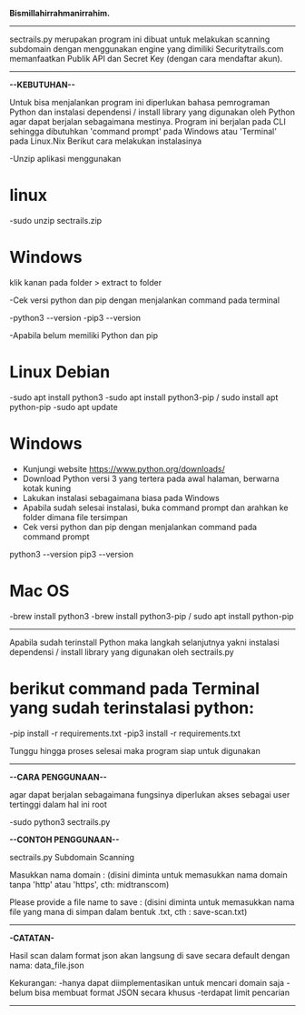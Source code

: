 **Bismillahirrahmanirrahim.**

----------------------------------------------------------------------------------------

sectrails.py merupakan program ini dibuat untuk melakukan scanning subdomain dengan menggunakan 
engine yang dimiliki Securitytrails.com memanfaatkan Publik API dan Secret Key (dengan cara 
mendaftar akun).

----------------------------------------------------------------------------------------

**--KEBUTUHAN--**

Untuk bisa menjalankan program ini diperlukan bahasa pemrograman Python dan instalasi dependensi / 
install library yang digunakan oleh Python agar dapat berjalan sebagaimana mestinya. Program ini 
berjalan pada CLI sehingga dibutuhkan 'command prompt' pada Windows atau 'Terminal' pada Linux.Nix 
Berikut cara melakukan instalasinya

-Unzip aplikasi menggunakan
# linux

-sudo unzip sectrails.zip

# Windows

klik kanan pada folder > extract to folder

-Cek versi python dan pip dengan menjalankan command pada terminal

-python3 --version
-pip3 --version

-Apabila belum memiliki Python dan pip
# Linux Debian

-sudo apt install python3
-sudo apt install python3-pip / sudo install apt python-pip
-sudo apt update

# Windows 

- Kunjungi website https://www.python.org/downloads/
- Download Python versi 3 yang tertera pada awal halaman, berwarna kotak kuning
- Lakukan instalasi sebagaimana biasa pada Windows
- Apabila sudah selesai instalasi, buka command prompt dan arahkan ke folder dimana file tersimpan
- Cek versi python dan pip dengan menjalankan command pada command prompt

python3 --version
pip3 --version

# Mac OS

-brew install python3
-brew install python3-pip / sudo apt install  python-pip

----------------------------------------------------------------------------------------

Apabila sudah terinstall Python maka langkah selanjutnya yakni instalasi dependensi / install 
library yang digunakan oleh sectrails.py

# berikut command pada Terminal yang sudah terinstalasi python:

-pip install -r requirements.txt
-pip3 install -r requirements.txt

Tunggu hingga proses selesai maka program siap untuk digunakan

----------------------------------------------------------------------------------------

**--CARA PENGGUNAAN--**

agar dapat berjalan sebagaimana fungsinya diperlukan akses sebagai user tertinggi dalam hal ini 
root

-sudo python3 sectrails.py

**--CONTOH PENGGUNAAN--**

sectrails.py Subdomain Scanning

Masukkan nama domain : (disini diminta untuk memasukkan nama domain tanpa 'http' atau 'https', 
cth: midtranscom)

Please provide a file name to save : (disini diminta untuk memasukkan nama file yang mana di simpan 
dalam bentuk .txt, cth : save-scan.txt)

----------------------------------------------------------------------------------------

**-CATATAN-**

Hasil scan dalam format json akan langsung di save secara default dengan nama:
data_file.json

Kekurangan:
-hanya dapat diimplementasikan untuk mencari domain saja
-belum bisa membuat format JSON secara khusus
-terdapat limit pencarian

----------------------------------------------------------------------------------------
